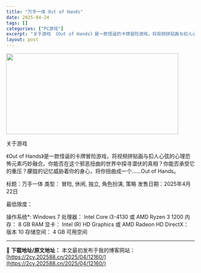 ```yaml
---
title: "万手一体 Out of Hands"
date: 2025-04-24
tags: []
categories: ["PC游戏"]
excerpt: "关于游戏 《Out of Hands》是一款怪诞的卡牌冒险游戏，将视频拼贴画与扣人心弦的心理恐怖元素巧妙融合。你能否在这个邪恶扭曲的世界中探寻潜伏的真相？你能否承受它的重压？朦胧的记忆威胁着你的身心，将你扭曲成一个……Out of Hands。 标题：万手一体 类型： 冒险, 休闲, 独立, 角色扮&hellip;"
layout: post
---
```


<img class="aligncenter size-full wp-image-12145" src="https://2cy.202588.cn/wp-content/uploads/2025/04/2025042407441110.webp" alt="" width="460" height="215" />

关于游戏

《Out of Hands》是一款怪诞的卡牌冒险游戏，将视频拼贴画与扣人心弦的心理恐怖元素巧妙融合。你能否在这个邪恶扭曲的世界中探寻潜伏的真相？你能否承受它的重压？朦胧的记忆威胁着你的身心，将你扭曲成一个……Out of Hands。

标题：万手一体
类型： 冒险, 休闲, 独立, 角色扮演, 策略
发售日期：2025年4月22日

最低限度：

操作系统*: Windows 7
处理器： Intel Core i3-4130 或 AMD Ryzen 3 1200
内存： 8 GB RAM
显卡： Intel (R) HD Graphics 或 AMD Radeon HD
DirectX： 版本 10
存储空间： 4 GB 可用空间

---
📖 **下载地址/原文地址：** 本文最初发布于我的博客网站：[https://2cy.202588.cn/2025/04/12160/](https://2cy.202588.cn/2025/04/12160/)

